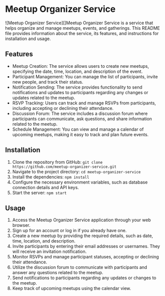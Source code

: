 # Meetup Organizer Service

![Meetup Organizer Service][]Meetup Organizer Service is a service that helps organize and manage meetups, events, and gatherings. This README file provides information about the service, its features, and instructions for installation and usage.

## Features
- Meetup Creation: The service allows users to create new meetups, specifying the date, time, location, and description of the event.
- Participant Management: You can manage the list of participants, invite new people, and track their status.
- Notification Sending: The service provides functionality to send notifications and updates to participants regarding any changes or updates related to the meetup.
- RSVP Tracking: Users can track and manage RSVPs from participants, including accepting or declining their attendance.
- Discussion Forum: The service includes a discussion forum where participants can communicate, ask questions, and share information related to the meetup.
- Schedule Management: You can view and manage a calendar of upcoming meetups, making it easy to track and plan future events.

## Installation
1. Clone the repository from GitHub: `git clone https://github.com/meetup-organizer-service.git`
2. Navigate to the project directory: `cd meetup-organizer-service`
3. Install the dependencies: `npm install`
4. Configure the necessary environment variables, such as database connection details and API keys.
5. Start the server: `npm start`

## Usage
1. Access the Meetup Organizer Service application through your web browser.
2. Sign up for an account or log in if you already have one.
3. Create a new meetup by providing the required details, such as date, time, location, and description.
4. Invite participants by entering their email addresses or usernames. They will receive an invitation notification.
5. Monitor RSVPs and manage participant statuses, accepting or declining their attendance.
6. Utilize the discussion forum to communicate with participants and answer any questions related to the meetup.
7. Send notifications to participants regarding any updates or changes to the meetup.
8. Keep track of upcoming meetups using the calendar view.
